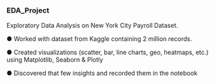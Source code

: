 ### EDA_Project

Exploratory Data Analysis on New York City Payroll Dataset.

●	Worked with dataset from Kaggle containing 2 million records.

●	Created visualizations (scatter, bar, line charts, geo, heatmaps, etc.) using Matplotlib, Seaborn & Plotly

●	Discovered that few insights and recorded them in the notebook

